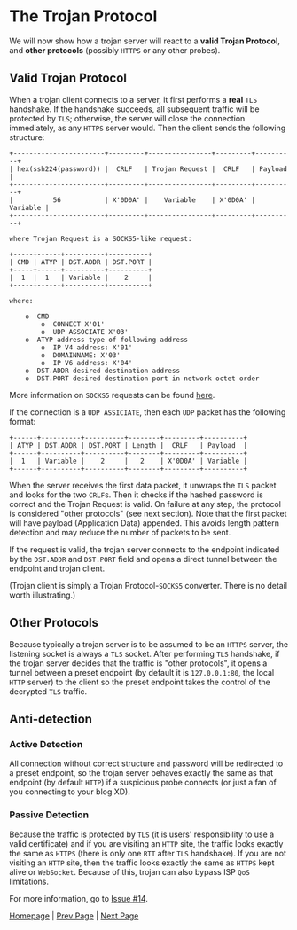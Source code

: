 # The Trojan Protocol

We will now show how a trojan server will react to a **valid Trojan Protocol**, and **other protocols** (possibly `HTTPS` or any other probes).

## Valid Trojan Protocol

When a trojan client connects to a server, it first performs a **real** `TLS` handshake. If the handshake succeeds, all subsequent traffic will be protected by `TLS`; otherwise, the server will close the connection immediately, as any `HTTPS` server would. Then the client sends the following structure:

```
+-----------------------+---------+----------------+---------+----------+
| hex(ssh224(password)) |  CRLF   | Trojan Request |  CRLF   | Payload  |
+-----------------------+---------+----------------+---------+----------+
|          56           | X'0D0A' |    Variable    | X'0D0A' | Variable |
+-----------------------+---------+----------------+---------+----------+

where Trojan Request is a SOCKS5-like request:

+-----+------+----------+----------+
| CMD | ATYP | DST.ADDR | DST.PORT |
+-----+------+----------+----------+
|  1  |  1   | Variable |    2     |
+-----+------+----------+----------+

where:

    o  CMD
        o  CONNECT X'01'
        o  UDP ASSOCIATE X'03'
    o  ATYP address type of following address
        o  IP V4 address: X'01'
        o  DOMAINNAME: X'03'
        o  IP V6 address: X'04'
    o  DST.ADDR desired destination address
    o  DST.PORT desired destination port in network octet order
```

More information on `SOCKS5` requests can be found [here](https://tools.ietf.org/html/rfc1928).

If the connection is a `UDP ASSICIATE`, then each `UDP` packet has the following format:

```
+------+----------+----------+--------+---------+----------+
| ATYP | DST.ADDR | DST.PORT | Length |  CRLF   | Payload  |
+------+----------+----------+--------+---------+----------+
|  1   | Variable |    2     |   2    | X'0D0A' | Variable |
+------+----------+----------+--------+---------+----------+
```

When the server receives the first data packet, it unwraps the `TLS` packet and looks for the two `CRLF`s. Then it checks if the hashed password is correct and the Trojan Request is valid. On failure at any step, the protocol is considered "other protocols" (see next section). Note that the first packet will have payload (Application Data) appended. This avoids length pattern detection and may reduce the number of packets to be sent.

If the request is valid, the trojan server connects to the endpoint indicated by the `DST.ADDR` and `DST.PORT` field and opens a direct tunnel between the endpoint and trojan client.

(Trojan client is simply a Trojan Protocol-`SOCKS5` converter. There is no detail worth illustrating.)

## Other Protocols

Because typically a trojan server is to be assumed to be an `HTTPS` server, the listening socket is always a `TLS` socket. After performing `TLS` handshake, if the trojan server decides that the traffic is "other protocols", it opens a tunnel between a preset endpoint (by default it is `127.0.0.1:80`, the local `HTTP` server) to the client so the preset endpoint takes the control of the decrypted `TLS` traffic.

## Anti-detection

### Active Detection

All connection without correct structure and password will be redirected to a preset endpoint, so the trojan server behaves exactly the same as that endpoint (by default `HTTP`) if a suspicious probe connects (or just a fan of you connecting to your blog XD).

### Passive Detection

Because the traffic is protected by `TLS` (it is users' responsibility to use a valid certificate) and if you are visiting an `HTTP` site, the traffic looks exactly the same as `HTTPS` (there is only one `RTT` after `TLS` handshake). If you are not visiting an `HTTP` site, then the traffic looks exactly the same as `HTTPS` kept alive or `WebSocket`. Because of this, trojan can also bypass ISP `QoS` limitations.

For more information, go to [Issue #14](https://github.com/trojan-gfw/trojan/issues/14).

[Homepage](.) | [Prev Page](overview) | [Next Page](config)
